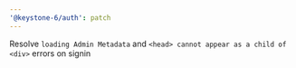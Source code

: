 ```yaml
---
'@keystone-6/auth': patch
---
```


Resolve `loading Admin Metadata` and `<head> cannot appear as a child of <div>` errors on signin
